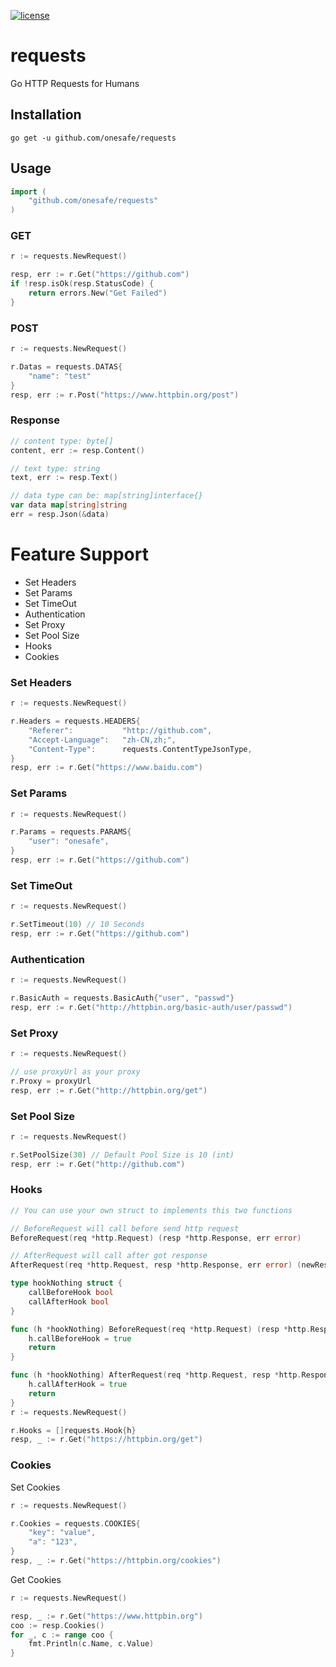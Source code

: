 [![license](http://img.shields.io/badge/license-MIT-red.svg?style=flat)](https://raw.githubusercontent.com/asmcos/requests/master/LICENSE)

# requests
Go HTTP Requests for Humans

## Installation
```
go get -u github.com/onesafe/requests
```

## Usage
```go
import (
    "github.com/onesafe/requests"
)
```

### GET
```go
r := requests.NewRequest()

resp, err := r.Get("https://github.com")
if !resp.isOk(resp.StatusCode) {
	return errors.New("Get Failed")
}
```

### POST
```go
r := requests.NewRequest()

r.Datas = requests.DATAS{
	"name": "test"
}
resp, err := r.Post("https://www.httpbin.org/post")
```

### Response
```go
// content type: byte[]
content, err := resp.Content()

// text type: string
text, err := resp.Text()

// data type can be: map[string]interface{}
var data map[string]string
err = resp.Json(&data)
```

# Feature Support
  - Set Headers
  - Set Params
  - Set TimeOut
  - Authentication
  - Set Proxy
  - Set Pool Size
  - Hooks
  - Cookies


### Set Headers
```go
r := requests.NewRequest()

r.Headers = requests.HEADERS{
	"Referer":           "http://github.com",
	"Accept-Language":   "zh-CN,zh;",
	"Content-Type":      requests.ContentTypeJsonType,
}
resp, err := r.Get("https://www.baidu.com")
```

### Set Params
```go
r := requests.NewRequest()

r.Params = requests.PARAMS{
	"user":	"onesafe",
}
resp, err := r.Get("https://github.com")
```

### Set TimeOut
```go
r := requests.NewRequest()

r.SetTimeout(10) // 10 Seconds
resp, err := r.Get("https://github.com")
```

### Authentication
```go
r := requests.NewRequest()

r.BasicAuth = requests.BasicAuth{"user", "passwd"}
resp, err := r.Get("http://httpbin.org/basic-auth/user/passwd")
```

### Set Proxy
```go
r := requests.NewRequest()

// use proxyUrl as your proxy
r.Proxy = proxyUrl
resp, err := r.Get("http://httpbin.org/get")
```

### Set Pool Size
```go
r := requests.NewRequest()

r.SetPoolSize(30) // Default Pool Size is 10 (int)
resp, err := r.Get("http://github.com")
```

### Hooks
```go
// You can use your own struct to implements this two functions

// BeforeRequest will call before send http request
BeforeRequest(req *http.Request) (resp *http.Response, err error)

// AfterRequest will call after got response
AfterRequest(req *http.Request, resp *http.Response, err error) (newResp *http.Response, newErr error)

type hookNothing struct {
	callBeforeHook bool
	callAfterHook bool
}

func (h *hookNothing) BeforeRequest(req *http.Request) (resp *http.Response, err error) {
	h.callBeforeHook = true
	return
}

func (h *hookNothing) AfterRequest(req *http.Request, resp *http.Response, err error) (newResp *http.Response, newErr error) {
	h.callAfterHook = true
	return
}
r := requests.NewRequest()

r.Hooks = []requests.Hook{h}
resp, _ := r.Get("https://httpbin.org/get")
```

### Cookies
Set Cookies
```go
r := requests.NewRequest()

r.Cookies = requests.COOKIES{
	"key": "value",
	"a": "123",
}
resp, _ := r.Get("https://httpbin.org/cookies")
```

Get Cookies
```go
r := requests.NewRequest()

resp, _ := r.Get("https://www.httpbin.org")
coo := resp.Cookies()
for _, c := range coo {
	fmt.Println(c.Name, c.Value)
}
```
